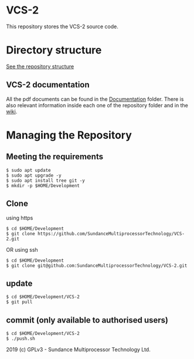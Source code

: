 # VCS-2
This repository stores the VCS-2 source code.

# Directory structure
[See the repository structure](https://github.com/SundanceMultiprocessorTechnology/VCS-2/blob/master/directorySctructure.md)

## VCS-2 documentation
All the pdf documents can be found in the [Documentation](https://github.com/SundanceMultiprocessorTechnology/VCS-2/tree/master/Documents) folder. There is also relevant information inside each one of the repository folder and in the [wiki](https://github.com/SundanceMultiprocessorTechnology/VCS-2/wiki).

# Managing the Repository
## Meeting the requirements
```
$ sudo apt update
$ sudo apt upgrade -y
$ sudo apt install tree git -y
$ mkdir -p $HOME/Development
```
## Clone
using https
```
$ cd $HOME/Development
$ git clone https://github.com/SundanceMultiprocessorTechnology/VCS-2.git
```

OR using ssh
```
$ cd $HOME/Development
$ git clone git@github.com:SundanceMultiprocessorTechnology/VCS-2.git
```

## update
```
$ cd $HOME/Development/VCS-2
$ git pull
```

## commit (only available to authorised users)
```
$ cd $HOME/Development/VCS-2
$ ./push.sh
```


2019 (c) GPLv3 - Sundance Multiprocessor Technology Ltd.
